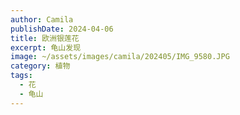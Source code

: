 ```yaml
---
author: Camila
publishDate: 2024-04-06
title: 欧洲银莲花
excerpt: 龟山发现
image: ~/assets/images/camila/202405/IMG_9580.JPG
category: 植物
tags:
  - 花
  - 龟山
---
```

